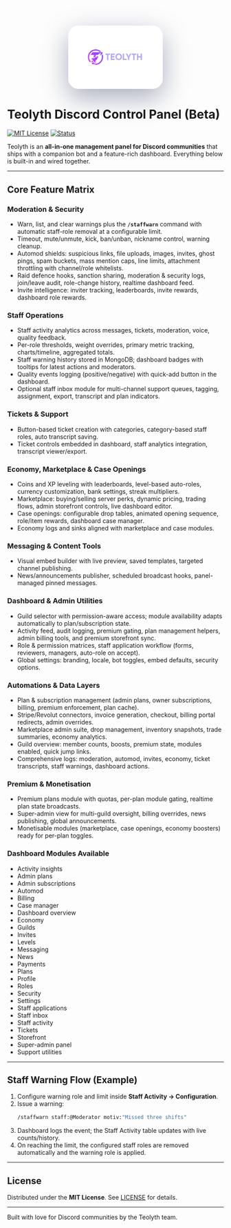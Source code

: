 <p align="center">
  <img src="logo.png" alt="Teolyth Logo" width="220" style="max-width: 60%; border-radius: 24px; box-shadow: 0 20px 60px rgba(13, 23, 71, 0.35);" />
</p>

# Teolyth Discord Control Panel (Beta)

[![MIT License](https://img.shields.io/badge/License-MIT-green.svg)](LICENSE)
[![Status](https://img.shields.io/badge/status-beta-orange.svg)]()

Teolyth is an **all-in-one management panel for Discord communities** that ships with a companion bot and a feature-rich dashboard. Everything below is built-in and wired together.

---

## Core Feature Matrix

### Moderation & Security
- Warn, list, and clear warnings plus the **`/staffwarn`** command with automatic staff-role removal at a configurable limit.
- Timeout, mute/unmute, kick, ban/unban, nickname control, warning cleanup.
- Automod shields: suspicious links, file uploads, images, invites, ghost pings, spam buckets, mass mention caps, line limits, attachment throttling with channel/role whitelists.
- Raid defence hooks, sanction sharing, moderation & security logs, join/leave audit, role-change history, realtime dashboard feed.
- Invite intelligence: inviter tracking, leaderboards, invite rewards, dashboard role rewards.

### Staff Operations
- Staff activity analytics across messages, tickets, moderation, voice, quality feedback.
- Per-role thresholds, weight overrides, primary metric tracking, charts/timeline, aggregated totals.
- Staff warning history stored in MongoDB; dashboard badges with tooltips for latest actions and moderators.
- Quality events logging (positive/negative) with quick-add button in the dashboard.
- Optional staff inbox module for multi-channel support queues, tagging, assignment, export, transcript and plan indicators.

### Tickets & Support
- Button-based ticket creation with categories, category-based staff roles, auto transcript saving.
- Ticket controls embedded in dashboard, staff analytics integration, transcript viewer/export.

### Economy, Marketplace & Case Openings
- Coins and XP leveling with leaderboards, level-based auto-roles, currency customization, bank settings, streak multipliers.
- Marketplace: buying/selling server perks, dynamic pricing, trading flows, admin storefront controls, live dashboard editor.
- Case openings: configurable drop tables, animated opening sequence, role/item rewards, dashboard case manager.
- Economy logs and sinks aligned with marketplace and case modules.

### Messaging & Content Tools
- Visual embed builder with live preview, saved templates, targeted channel publishing.
- News/announcements publisher, scheduled broadcast hooks, panel-managed pinned messages.

### Dashboard & Admin Utilities
- Guild selector with permission-aware access; module availability adapts automatically to plan/subscription state.
- Activity feed, audit logging, premium gating, plan management helpers, admin billing tools, and premium storefront sync.
- Role & permission matrices, staff application workflow (forms, reviewers, managers, auto-role on accept).
- Global settings: branding, locale, bot toggles, embed defaults, security options.

### Automations & Data Layers
- Plan & subscription management (admin plans, owner subscriptions, billing, premium enforcement, plan cache).
- Stripe/Revolut connectors, invoice generation, checkout, billing portal redirects, admin overrides.
- Marketplace admin suite, drop management, inventory snapshots, trade summaries, economy analytics.
- Guild overview: member counts, boosts, premium state, modules enabled, quick jump links.
- Comprehensive logs: moderation, automod, invites, economy, ticket transcripts, staff warnings, dashboard actions.

### Premium & Monetisation
- Premium plans module with quotas, per-plan module gating, realtime plan state broadcasts.
- Super-admin view for multi-guild oversight, billing overrides, news publishing, global announcements.
- Monetisable modules (marketplace, case openings, economy boosters) ready for per-plan toggles.

### Dashboard Modules Available
- Activity insights
- Admin plans
- Admin subscriptions
- Automod
- Billing
- Case manager
- Dashboard overview
- Economy
- Guilds
- Invites
- Levels
- Messaging
- News
- Payments
- Plans
- Profile
- Roles
- Security
- Settings
- Staff applications
- Staff inbox
- Staff activity
- Tickets
- Storefront
- Super-admin panel
- Support utilities

---

## Staff Warning Flow (Example)

1. Configure warning role and limit inside **Staff Activity -> Configuration**.
2. Issue a warning:
   ```bash
   /staffwarn staff:@Moderator motiv:"Missed three shifts"
   ```
3. Dashboard logs the event; the Staff Activity table updates with live counts/history.
4. On reaching the limit, the configured staff roles are removed automatically and the warning role is applied.

---

## License

Distributed under the **MIT License**. See [LICENSE](LICENSE) for details.

---

Built with love for Discord communities by the Teolyth team.

